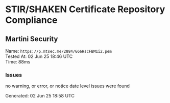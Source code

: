 # STIR/SHAKEN Certificate Repository Compliance

## Martini Security

Name: `https://p.mtsec.me/2884/G66HscFBM1i2.pem`\
Tested At: 02 Jun 25 18:46 UTC\
Time: 88ms

### Issues

no warning, or error, or notice date level issues were found

Generated: 02 Jun 25 18:58 UTC